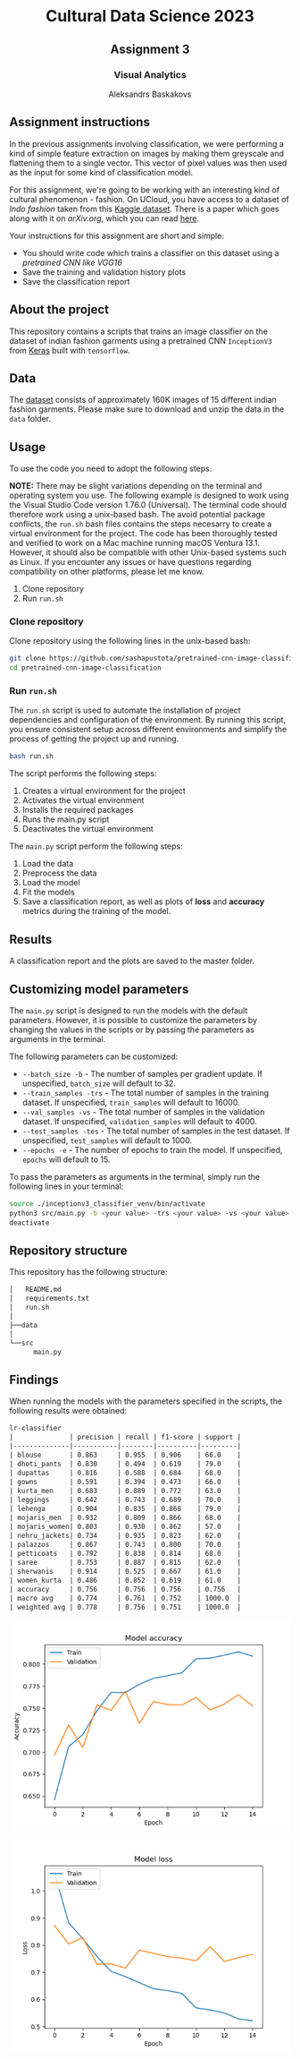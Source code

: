 <!-- PROJECT LOGO -->
<br />
<p align="center">
  <h1 align="center">Cultural Data Science 2023</h1> 
  <h2 align="center">Assignment 3</h2> 
  <h3 align="center">Visual Analytics</h3> 


  <p align="center">
    Aleksandrs Baskakovs
  </p>
</p>


<!-- Assignment instructions -->
## Assignment instructions

In the previous assignments involving classification, we were performing a kind of simple feature extraction on images by making them greyscale and flattening them to a single vector. This vector of pixel values was then used as the input for some kind of classification model.

For this assignment, we're going to be working with an interesting kind of cultural phenomenon - fashion. On UCloud, you have access to a dataset of *Indo fashion* taken from this [Kaggle dataset](https://www.kaggle.com/datasets/validmodel/indo-fashion-dataset). There is a paper which goes along with it on *arXiv.org*, which you can read [here](https://arxiv.org/abs/2104.02830).

Your instructions for this assignment are short and simple:

- You should write code which trains a classifier on this dataset using a *pretrained CNN like VGG16*
- Save the training and validation history plots
- Save the classification report

<!-- ABOUT THE PROJECT -->
## About the project
This repository contains a scripts that trains an image classifier on the dataset of indian fashion garments using a pretrained CNN ```InceptionV3``` from [Keras](https://keras.io/api/applications/inceptionv3/) built with ```tensorflow```.

<!-- Data -->
## Data
The [dataset](https://www.kaggle.com/datasets/validmodel/indo-fashion-dataset) consists of approximately 160K images of 15 different indian fashion garments. Please make sure to download and unzip the data in the ```data``` folder.

<!-- USAGE -->
## Usage
To use the code you need to adopt the following steps.

**NOTE:** There may be slight variations depending on the terminal and operating system you use. The following example is designed to work using the Visual Studio Code version 1.76.0 (Universal). The terminal code should therefore work using a unix-based bash. The avoid potential package conflicts, the ```run.sh``` bash files contains the steps necesarry to create a virtual environment for the project. The code has been thoroughly tested and verified to work on a Mac machine running macOS Ventura 13.1. However, it should also be compatible with other Unix-based systems such as Linux. If you encounter any issues or have questions regarding compatibility on other platforms, please let me know.

1. Clone repository
2. Run ``run.sh``

### Clone repository

Clone repository using the following lines in the unix-based bash:

```bash
git clone https://github.com/sashapustota/pretrained-cnn-image-classification
cd pretrained-cnn-image-classification
```

### Run ```run.sh```

The ``run.sh`` script is used to automate the installation of project dependencies and configuration of the environment. By running this script, you ensure consistent setup across different environments and simplify the process of getting the project up and running.

```bash
bash run.sh
```

The script performs the following steps:

1. Creates a virtual environment for the project
2. Activates the virtual environment
3. Installs the required packages
4. Runs the main.py script
5. Deactivates the virtual environment

The ```main.py``` script perform the following steps:

1. Load the data
2. Preprocess the data
3. Load the model
4. Fit the models
5. Save a classification report, as well as plots of **loss** and **accuracy** metrics during the training of the model.



## Results

A classification report and the plots are saved to the master folder.

## Customizing model parameters

The ```main.py``` script is designed to run the models with the default parameters. However, it is possible to customize the parameters by changing the values in the scripts or by passing the parameters as arguments in the terminal.

The following parameters can be customized:

* ```--batch_size -b``` - The number of samples per gradient update. If unspecified, ```batch_size``` will default to 32.
* ```--train_samples -trs``` - The total number of samples in the training dataset. If unspecified, ```train_samples``` will default to 16000.
* ```--val_samples -vs``` - The total number of samples in the validation dataset. If unspecified, ```validation_samples``` will default to 4000.
* ```--test_samples -tes``` - The total number of samples in the test dataset. If unspecified, ```test_samples``` will default to 1000.
* ```--epochs -e``` - The number of epochs to train the model. If unspecified, ```epochs``` will default to 15.


To pass the parameters as arguments in the terminal, simply run the following lines in your terminal:

```bash
source ./inceptionv3_classifier_venv/bin/activate
python3 src/main.py -b <your value> -trs <your value> -vs <your value> -tes <your value> -e <your value>
deactivate
```

<!-- REPOSITORY STRUCTURE -->
## Repository structure
This repository has the following structure:
```
│   README.md
│   requirements.txt
│   run.sh
│
├──data
│
└──src
      main.py

```
<!-- REPOSITORY STRUCTURE -->
## Findings

When running the models with the parameters specified in the scripts, the following results were obtained:

```
lr-classifier
|              | precision | recall | f1-score | support |
|--------------|-----------|--------|----------|---------|
| blouse       | 0.863     | 0.955  | 0.906    | 66.0    |
| dhoti_pants  | 0.830     | 0.494  | 0.619    | 79.0    |
| dupattas     | 0.816     | 0.588  | 0.684    | 68.0    |
| gowns        | 0.591     | 0.394  | 0.473    | 66.0    |
| kurta_men    | 0.683     | 0.889  | 0.772    | 63.0    |
| leggings     | 0.642     | 0.743  | 0.689    | 70.0    |
| lehenga      | 0.904     | 0.835  | 0.868    | 79.0    |
| mojaris_men  | 0.932     | 0.809  | 0.866    | 68.0    |
| mojaris_women| 0.803     | 0.930  | 0.862    | 57.0    |
| nehru_jackets| 0.734     | 0.935  | 0.823    | 62.0    |
| palazzos     | 0.867     | 0.743  | 0.800    | 70.0    |
| petticoats   | 0.792     | 0.838  | 0.814    | 68.0    |
| saree        | 0.753     | 0.887  | 0.815    | 62.0    |
| sherwanis    | 0.914     | 0.525  | 0.667    | 61.0    |
| women_kurta  | 0.486     | 0.852  | 0.619    | 61.0    |
| accuracy     | 0.756     | 0.756  | 0.756    | 0.756   |
| macro avg    | 0.774     | 0.761  | 0.752    | 1000.0  |
| weighted avg | 0.778     | 0.756  | 0.751    | 1000.0  |

```

![Accuracy Plot](https://github.com/sashapustota/pretrained-cnn-image-classification/blob/main/plots/accuracy.png)

![Loss Plot](https://github.com/sashapustota/pretrained-cnn-image-classification/blob/main/plots/loss.png)